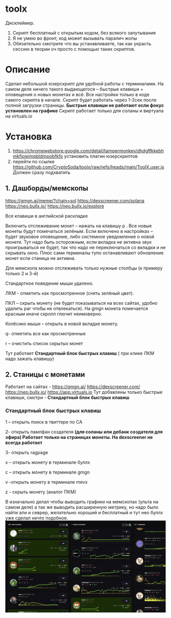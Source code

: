 # toolx

Дисклеймер. 
1.	Скрипт бесплатный с открытым кодом, без всякого запутывания
2.	Я не умею во фронт, код может вызывать паралич жопы
3.	Обязательно смотрите что вы устанавливаете, так как украсть сессию в теории оч просто с помощью таких скриптов.

# Описание

Сделал небольшой юзерскрипт для удобной работы с терминалами. На самом деле ничего такого выдающегося – быстрые клавиши + оповещения о новых монетах и всё. 
Все настройки только в коде самого скрипта в начале. Скрипт будет работать через 1-2сек после полной загрузки страницы. **Быстрые клавиши не работают если фокус установлен на графике**
Скрипт работает только для соланы и виртуала на virtuals.io

# Установка

1. https://chromewebstore.google.com/detail/tampermonkey/dhdgffkkebhmkfjojejmpbldmpobfkfo установить плагин юзерскриптов
2. перейти по ссылке https://github.com/CryptoSoda/toolx/raw/refs/heads/main/ToolX.user.js Должен сразу подхватить


## 1.	Дашборды/мемскопы
https://gmgn.ai/meme/?chain=sol
https://dexscreener.com/solana 
https://neo.bullx.io/ 
https://neo.bullx.io/explore

Все клавиши в английской раскладке

Включить отслеживание монет – нажать на клавишу p . Все новые монеты будут помечаться зелёным. 
Если включено в настройках – будет звуковое оповещение, либо системное уведомление о новой монете. Тут надо быть осторожным, если вкладка не активна звук проигрываться не будет, так что надо не переключаться со вкладки и не скрывать окно. Плюс сами терминалы тупо  останавливают обновление монет если станица не активна. 

Для мемскопа можно отслеживать только нужные столбцы (к примеру только 2 и 3-й)

Стандартное поведение мыши удалено. 

ЛКМ  - отметить как просмотренное (снять зелёный цвет). 

ПКЛ – скрыть монету (не будет показываться на всех сайтах, удобно удалить раг чтобы не отвлекаться). На gmgn монета помечается красным иначе скролл глючит неимоверно. 

Колёсико мыши – открыть в новой вкладке монету. 

q- отметить все как просмотренные

r – очистить список скрытых монет

Тут работает **Стандартный блок быстрых клавиш** ( при клике ЛКМ надо зажать клавишу)

## 2.	Станицы с монетами
Работает на сайтах - https://gmgn.ai/  https://dexscreener.com/ https://neo.bullx.io/  https://app.virtuals.io
Тут добавлены только быстрые клавиши, смотри - **Стандартный блок быстрых клавиш**

### Стандартный блок быстрых клавиш
1 – открыть поиск в твиттере по СА

2- открыть пампфан создателя **(для соланы или дебанк создателя для эфира) Работает только на страницах монеты. На dexscreener не всегда работает**

3- открыть ragpage 

x – открыть монету в терминале буллх

c – открыть монету в терминале gmgn

v -открыть монету в терминале mevx

z - скрыть монету (аналог ПКМ)



В изначально делал чтобы выводить графики на мемскопах (ульта на самом деле) а так же выводить расширенную метрику, но надо было найти апи и севрер, желательно хороший и бесплатный и тут нео буллх уже сделал нечто подобное.
![promo](/photo_2024-12-07_12-21-24.jpg)


